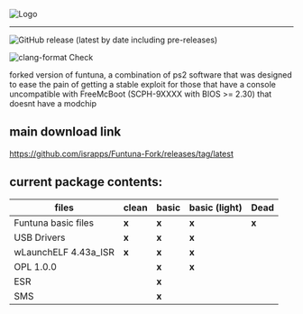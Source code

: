 
![Logo](https://github.com/israpps/Funtuna-Fork/blob/main/logos%20%26%20others/github%20logo.png "Funtuna logo")
***

![GitHub release (latest by date including pre-releases)](https://img.shields.io/github/downloads-pre/israpps/Funtuna-Fork/latest/total?color=%232222ff&label=Bot%20repack%20downloads)

![clang-format Check](https://github.com/israpps/Funtuna-Fork/workflows/clang-format%20Check/badge.svg?branch=main)

forked version of funtuna, a combination of ps2 software that was designed to ease the pain of getting a stable exploit for those that have a console uncompatible with FreeMcBoot (SCPH-9XXXX with BIOS >= 2.30) that doesnt have a modchip




## main download link 

https://github.com/israpps/Funtuna-Fork/releases/tag/latest






## current package contents:

files        |         clean |     basic     | basic (light) | Dead
------------ | ------------- | ------------- | ------------- | -------------
Funtuna basic files | __x__ | __x__ | __x__ | __x__
USB Drivers | __x__ | __x__ | __x__ | 
wLaunchELF 4.43a_ISR | __x__ | __x__ | __x__ |
OPL 1.0.0 | | __x__ | __x__ |
ESR | | __x__ | |
SMS | | __x__ | |
